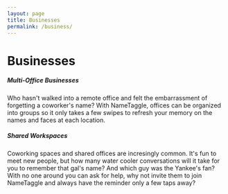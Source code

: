 ```yaml
---
layout: page
title: Businesses
permalink: /business/
---
```


<h1 class="perm-marker">Businesses</h1>

##### Multi-Office Businesses
Who hasn't walked into a remote office and felt the embarrassment of forgetting a coworker's name? With NameTaggle, offices can be organized into groups so it only takes a few swipes to refresh your memory on the names and faces at each location.

##### Shared Workspaces
Coworking spaces and shared offices are incresingly common. It's fun to meet new people, but how many water cooler conversations will it take for you to remember that gal's name? And which guy was the Yankee's fan? With no one around you can ask for help, why not invite them to join NameTaggle and always have the reminder only a few taps away?
